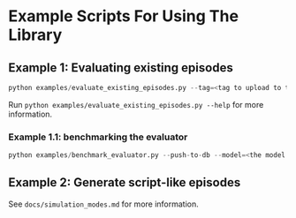 # Example Scripts For Using The Library

## Example 1: Evaluating existing episodes

```python
python examples/evaluate_existing_episodes.py --tag=<tag to upload to the database> --model=<the model used to re-evaluate the existing episodes> --batch_size=<batch size used for evaluation> --push-to-db
```

Run ```python examples/evaluate_existing_episodes.py --help``` for more information.

### Example 1.1: benchmarking the evaluator
```python
python examples/benchmark_evaluator.py --push-to-db --model=<the model used to be evaluated as evaluator> --tag=<tag to upload to the database> --batch_size=10
```

## Example 2: Generate script-like episodes
See `docs/simulation_modes.md` for more information.
